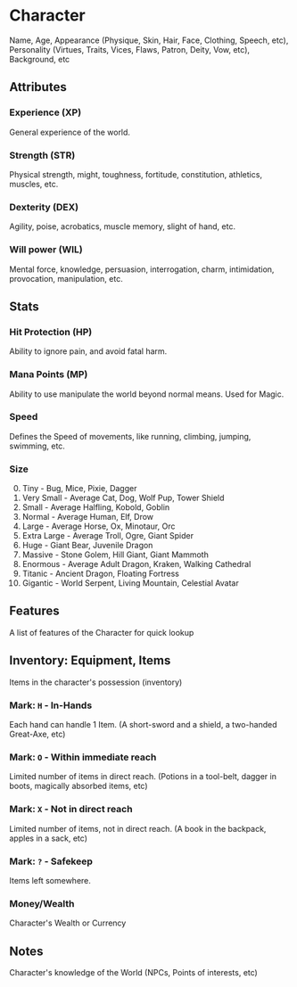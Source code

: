 # Character

Name, Age, Appearance (Physique, Skin, Hair, Face, Clothing, Speech, etc), Personality (Virtues, Traits, Vices, Flaws, Patron, Deity, Vow, etc), Background, etc

## Attributes

### Experience (XP)

General experience of the world.

### Strength (STR)

Physical strength, might, toughness, fortitude, constitution, athletics, muscles, etc.

### Dexterity (DEX)

Agility, poise, acrobatics, muscle memory, slight of hand, etc.

### Will power (WIL)

Mental force, knowledge, persuasion, interrogation, charm, intimidation, provocation, manipulation, etc.

## Stats

### Hit Protection (HP)

Ability to ignore pain, and avoid fatal harm.

### Mana Points (MP)

Ability to use manipulate the world beyond normal means. Used for Magic.

### Speed

Defines the Speed of movements, like running, climbing, jumping, swimming, etc.

### Size

0. Tiny - Bug, Mice, Pixie, Dagger
1. Very Small - Average Cat, Dog, Wolf Pup, Tower Shield
2. Small - Average Halfling, Kobold, Goblin
3. Normal - Average Human, Elf, Drow
4. Large - Average Horse, Ox, Minotaur, Orc
5. Extra Large - Average Troll, Ogre, Giant Spider
6. Huge - Giant Bear, Juvenile Dragon
7. Massive - Stone Golem, Hill Giant, Giant Mammoth
8. Enormous - Average Adult Dragon, Kraken, Walking Cathedral
9. Titanic - Ancient Dragon, Floating Fortress
10. Gigantic - World Serpent, Living Mountain, Celestial Avatar

## Features

A list of features of the Character for quick lookup

## Inventory: Equipment, Items

Items in the character's possession (inventory)

### Mark: `H` - In-Hands

Each hand can handle 1 Item. (A short-sword and a shield, a two-handed Great-Axe, etc)

### Mark: `O` - Within immediate reach

Limited number of items in direct reach. (Potions in a tool-belt, dagger in boots, magically absorbed items, etc)

### Mark: `X` - Not in direct reach

Limited number of items, not in direct reach. (A book in the backpack, apples in a sack, etc)

### Mark: `?` - Safekeep

Items left somewhere.

### Money/Wealth

Character's Wealth or Currency

## Notes

Character's knowledge of the World (NPCs, Points of interests, etc)
